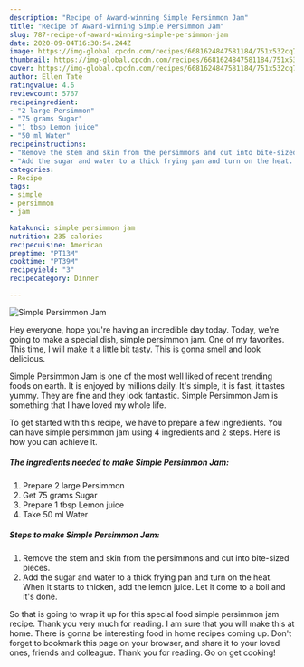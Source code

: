 ```yaml
---
description: "Recipe of Award-winning Simple Persimmon Jam"
title: "Recipe of Award-winning Simple Persimmon Jam"
slug: 787-recipe-of-award-winning-simple-persimmon-jam
date: 2020-09-04T16:30:54.244Z
image: https://img-global.cpcdn.com/recipes/6681624847581184/751x532cq70/simple-persimmon-jam-recipe-main-photo.jpg
thumbnail: https://img-global.cpcdn.com/recipes/6681624847581184/751x532cq70/simple-persimmon-jam-recipe-main-photo.jpg
cover: https://img-global.cpcdn.com/recipes/6681624847581184/751x532cq70/simple-persimmon-jam-recipe-main-photo.jpg
author: Ellen Tate
ratingvalue: 4.6
reviewcount: 5767
recipeingredient:
- "2 large Persimmon"
- "75 grams Sugar"
- "1 tbsp Lemon juice"
- "50 ml Water"
recipeinstructions:
- "Remove the stem and skin from the persimmons and cut into bite-sized pieces."
- "Add the sugar and water to a thick frying pan and turn on the heat. When it starts to thicken, add the lemon juice. Let it come to a boil and it&#39;s done."
categories:
- Recipe
tags:
- simple
- persimmon
- jam

katakunci: simple persimmon jam 
nutrition: 235 calories
recipecuisine: American
preptime: "PT13M"
cooktime: "PT39M"
recipeyield: "3"
recipecategory: Dinner

---
```



![Simple Persimmon Jam](https://img-global.cpcdn.com/recipes/6681624847581184/751x532cq70/simple-persimmon-jam-recipe-main-photo.jpg)

Hey everyone, hope you're having an incredible day today. Today, we're going to make a special dish, simple persimmon jam. One of my favorites. This time, I will make it a little bit tasty. This is gonna smell and look delicious.



Simple Persimmon Jam is one of the most well liked of recent trending foods on earth. It is enjoyed by millions daily. It's simple, it is fast, it tastes yummy. They are fine and they look fantastic. Simple Persimmon Jam is something that I have loved my whole life.


To get started with this recipe, we have to prepare a few ingredients. You can have simple persimmon jam using 4 ingredients and 2 steps. Here is how you can achieve it.

<!--inarticleads1-->

##### The ingredients needed to make Simple Persimmon Jam:

1. Prepare 2 large Persimmon
1. Get 75 grams Sugar
1. Prepare 1 tbsp Lemon juice
1. Take 50 ml Water




<!--inarticleads2-->

##### Steps to make Simple Persimmon Jam:

1. Remove the stem and skin from the persimmons and cut into bite-sized pieces.
1. Add the sugar and water to a thick frying pan and turn on the heat. When it starts to thicken, add the lemon juice. Let it come to a boil and it&#39;s done.




So that is going to wrap it up for this special food simple persimmon jam recipe. Thank you very much for reading. I am sure that you will make this at home. There is gonna be interesting food in home recipes coming up. Don't forget to bookmark this page on your browser, and share it to your loved ones, friends and colleague. Thank you for reading. Go on get cooking!
